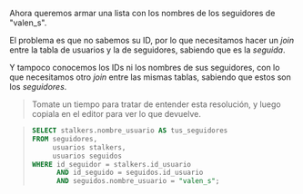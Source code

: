 Ahora queremos armar una lista con los nombres de los seguidores de "valen_s". 

El problema es que no sabemos su ID, por lo que necesitamos hacer un _join_ entre la tabla de usuarios y la de seguidores, sabiendo que es la _seguida_.

Y tampoco conocemos los IDs ni los nombres de sus seguidores, con lo que necesitamos otro _join_ entre las mismas tablas, sabiendo que estos son los _seguidores_.

> Tomate un tiempo para tratar de entender esta resolución, y luego copiala en el editor para ver lo que devuelve.

> ``` sql
> SELECT stalkers.nombre_usuario AS tus_seguidores
> FROM seguidores, 
>      usuarios stalkers, 
>      usuarios seguidos
> WHERE id_seguidor = stalkers.id_usuario
>       AND id_seguido = seguidos.id_usuario 
>       AND seguidos.nombre_usuario = "valen_s";
> ```
